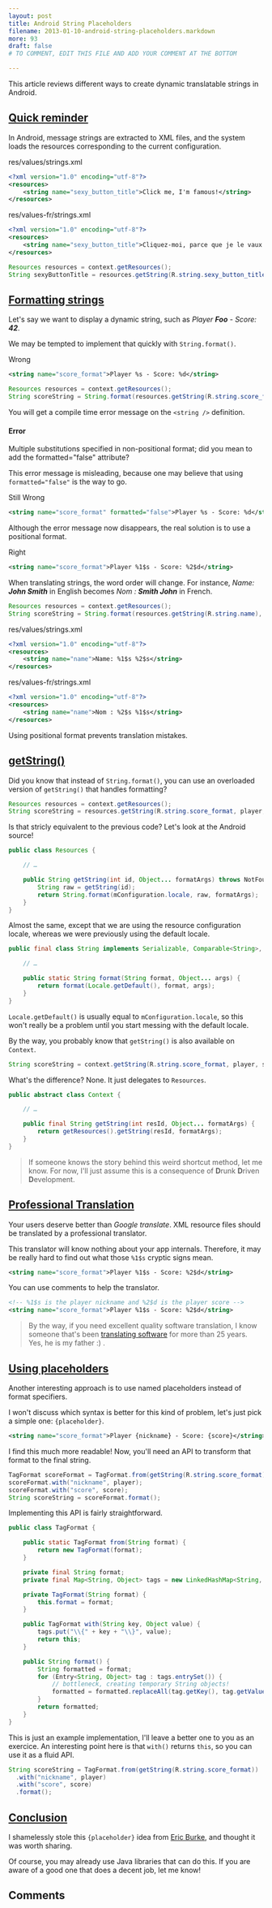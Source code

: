 ```yaml
---
layout: post
title: Android String Placeholders
filename: 2013-01-10-android-string-placeholders.markdown
more: 93
draft: false
# TO COMMENT, EDIT THIS FILE AND ADD YOUR COMMENT AT THE BOTTOM

---
```


This article reviews different ways to create dynamic translatable strings in Android.

## <a id="Quick-reminder" href="#Quick-reminder">Quick reminder</a>

In Android, message strings are extracted to XML files, and the system loads the resources corresponding to the current configuration.

<span class="label label-info">res/values/strings.xml</span>
```xml
<?xml version="1.0" encoding="utf-8"?>
<resources>
    <string name="sexy_button_title">Click me, I'm famous!</string>
</resources>
```

<span class="label label-info">res/values-fr/strings.xml</span>
```xml
<?xml version="1.0" encoding="utf-8"?>
<resources>
    <string name="sexy_button_title">Cliquez-moi, parce que je le vaux bien !</string>
</resources>
```

```java
Resources resources = context.getResources();
String sexyButtonTitle = resources.getString(R.string.sexy_button_title);
```

## <a id="Formatting-strings" href="#Formatting-strings">Formatting strings</a>

Let's say we want to display a dynamic string, such as *Player **Foo** - Score: **42***.

We may be tempted to implement that quickly with `String.format()`.

<span class="label label-important">Wrong</span>
```xml
<string name="score_format">Player %s - Score: %d</string>
```

```java
Resources resources = context.getResources();
String scoreString = String.format(resources.getString(R.string.score_format), player, score);
```

You will get a compile time error message on the `<string />` definition.

<div class="alert alert-error">
<h4 class="alert-heading">Error</h4>
<p>Multiple substitutions specified in non-positional format; did you mean to add the formatted="false" attribute?</p>
</div>

This error message is misleading, because one may believe that using `formatted="false"` is the way to go.

<span class="label label-important">Still Wrong</span>
```xml
<string name="score_format" formatted="false">Player %s - Score: %d</string>
```

Although the error message now disappears, the real solution is to use a positional format.

<span class="label label-success">Right</span>
```xml
<string name="score_format">Player %1$s - Score: %2$d</string>
```

When translating strings, the word order will change.
For instance, *Name: **John Smith*** in English becomes *Nom : **Smith John*** in French.

```java
Resources resources = context.getResources();
String scoreString = String.format(resources.getString(R.string.name), firstname, lastname);
```

<span class="label label-info">res/values/strings.xml</span>
```xml
<?xml version="1.0" encoding="utf-8"?>
<resources>
    <string name="name">Name: %1$s %2$s</string>
</resources>
```

<span class="label label-info">res/values-fr/strings.xml</span>
```xml
<?xml version="1.0" encoding="utf-8"?>
<resources>
    <string name="name">Nom : %2$s %1$s</string>
</resources>
```

Using positional format prevents translation mistakes.

## <a id="getString" href="#getString">getString()</a>

Did you know that instead of `String.format()`, you can use an overloaded version of `getString()` that handles formatting?

```java
Resources resources = context.getResources();
String scoreString = resources.getString(R.string.score_format, player, score);
```

Is that stricly equivalent to the previous code? Let's look at the Android source!

```java
public class Resources {

    // …

    public String getString(int id, Object... formatArgs) throws NotFoundException {
        String raw = getString(id);
        return String.format(mConfiguration.locale, raw, formatArgs);
    }
}
```

Almost the same, except that we are using the resource configuration locale, whereas we were previously using the default locale.

```java
public final class String implements Serializable, Comparable<String>, CharSequence {

    // …

    public static String format(String format, Object... args) {
        return format(Locale.getDefault(), format, args);
    }
}
```

`Locale.getDefault()` is usually equal to `mConfiguration.locale`, so this won't really be a problem until you start messing with the default locale.

By the way, you probably know that `getString()` is also available on `Context`.

```java
String scoreString = context.getString(R.string.score_format, player, score);
```

What's the difference? None. It just delegates to `Resources`.

```java
public abstract class Context {

    // …

    public final String getString(int resId, Object... formatArgs) {
        return getResources().getString(resId, formatArgs);
    }
}
```

> If someone knows the story behind this weird shortcut method, let me know. For now, I'll just assume this is a consequence of **D**runk **D**riven **D**evelopment.

## <a id="Professional-Translation" href="#Professional-Translation">Professional Translation</a>

Your users deserve better than *Google translate*. XML resource files should be translated by a professional translator.

This translator will know nothing about your app internals. Therefore, it may be really hard to find out what those `%1$s` cryptic signs mean.

```xml
<string name="score_format">Player %1$s - Score: %2$d</string>
```

You can use comments to help the translator.

```xml
<!-- %1$s is the player nickname and %2$d is the player score -->
<string name="score_format">Player %1$s - Score: %2$d</string>
```

> By the way, if you need excellent quality software translation, I know someone that's been [translating software](http://rtsi.fr/) for more than 25 years. Yes, he is my father :) .

## <a id="Using-placeholders" href="#Using-placeholders">Using placeholders</a>

Another interesting approach is to use named placeholders instead of format specifiers.

I won't discuss which syntax is better for this kind of problem, let's just pick a simple one: `{placeholder}`.

```xml
<string name="score_format">Player {nickname} - Score: {score}</string>
```

I find this much more readable! Now, you'll need an API to transform that format to the final string. 

```java
TagFormat scoreFormat = TagFormat.from(getString(R.string.score_format));
scoreFormat.with("nickname", player);
scoreFormat.with("score", score);
String scoreString = scoreFormat.format();
```

Implementing this API is fairly straightforward.

```java
public class TagFormat {

	public static TagFormat from(String format) {
		return new TagFormat(format);
	}

	private final String format;
	private final Map<String, Object> tags = new LinkedHashMap<String, Object>();

	private TagFormat(String format) {
		this.format = format;
	}

	public TagFormat with(String key, Object value) {
		tags.put("\\{" + key + "\\}", value);
		return this;
	}

	public String format() {
		String formatted = format;
		for (Entry<String, Object> tag : tags.entrySet()) {
			// bottleneck, creating temporary String objects!
			formatted = formatted.replaceAll(tag.getKey(), tag.getValue().toString());
		}
		return formatted;
	}
}
```

This is just an example implementation, I'll leave a better one to you as an exercice. An interesting point here is that `with()` returns `this`, so you can use it as a fluid API.

```java
String scoreString = TagFormat.from(getString(R.string.score_format))
  .with("nickname", player)
  .with("score", score)
  .format();
```

## <a id="Conclusion" href="#Conclusion">Conclusion</a>

I shamelessly stole this `{placeholder}` idea from [Eric Burke](https://twitter.com/burke_eric), and thought it was worth sharing. 

Of course, you may already use Java libraries that can do this. If you are aware of a good one that does a decent job, let me know!

## Comments

<!--

To comment, copy and paste the following block

## [Nickname](http://website)
Comment

-->
